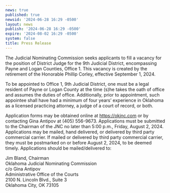 ```yaml
---
news: true
published: true
newsid: '2024-06-28 16:29 -0500'
layout: news
publish: '2024-06-28 16:29 -0500'
expire: '2024-08-02 16:29 -0500'
system: false
title: Press Release
---
```

The Judicial Nominating Commission seeks applicants to fill a vacancy for the position of District Judge for the 9th Judicial District, encompassing Payne and Logan Counties, Office 1. This vacancy is created by the retirement of the Honorable Phillip Corley, effective September 1, 2024.

To be appointed to Office 1, 9th Judicial District, one must be a legal resident of Payne or Logan County at the time (s)he takes the oath of office and assumes the duties of office. Additionally, prior to appointment, such appointee shall have had a minimum of four years’ experience in Oklahoma as a licensed practicing attorney, a judge of a court of record, or both.

Application forms may be obtained online at https://okjnc.com or by contacting Gina Antipov at (405) 556-9673. Applications must be submitted to the Chairman of the JNC no later than 5:00 p.m., Friday, August 2, 2024. Applications may be mailed, hand delivered, or delivered by third party commercial carrier. If mailed or delivered by third party commercial carrier, they must be postmarked on or before August 2, 2024, to be deemed timely. Applications should be mailed/delivered to:

Jim Bland, Chairman  
Oklahoma Judicial Nominating Commission  
c/o Gina Antipov  
Administrative Office of the Courts  
2100 N. Lincoln Blvd., Suite 3  
Oklahoma City, OK 73105
